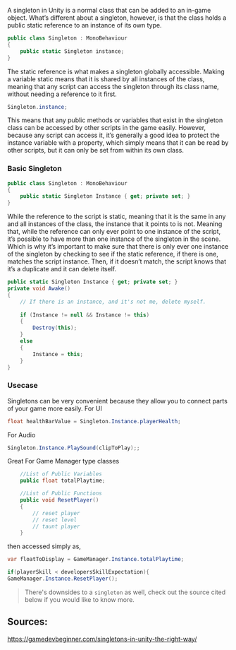 A singleton in Unity is a normal class that can be added to an in-game object.
What’s different about a singleton, however, is that the class holds a public static reference to an instance of its own type.

```csharp
public class Singleton : MonoBehaviour 
{
    public static Singleton instance;
}
```

The static reference is what makes a singleton globally accessible.
Making a variable static means that it is shared by all instances of the class, meaning that any script can access the singleton through its class name, without needing a reference to it first.

```csharp
Singleton.instance;
```

This means that any public methods or variables that exist in the singleton class can be accessed by other scripts in the game easily.
However, because any script can access it, it’s generally a good idea to protect the instance variable with a property, which simply means that it can be read by other scripts, but it can only be set from within its own class.

### Basic Singleton

```csharp
public class Singleton : MonoBehaviour 
{
    public static Singleton Instance { get; private set; }
}
```

While the reference to the script is static, meaning that it is the same in any and all instances of the class, the instance that it points to is not.
Meaning that, while the reference can only ever point to one instance of the script, it’s possible to have more than one instance of the singleton in the scene.
Which is why it’s important to make sure that there is only ever one instance of the singleton by checking to see if the static reference, if there is one, matches the script instance.
Then, if it doesn’t match, the script knows that it’s a duplicate and it can delete itself.

```csharp
public static Singleton Instance { get; private set; }
private void Awake() 
{ 
    // If there is an instance, and it's not me, delete myself.
    
    if (Instance != null && Instance != this) 
    { 
        Destroy(this); 
    } 
    else 
    { 
        Instance = this; 
    } 
}
```

### Usecase
Singletons can be very convenient because they allow you to connect parts of your game more easily.
For UI
```csharp
float healthBarValue = Singleton.Instance.playerHealth;
```
For Audio
```csharp
Singleton.Instance.PlaySound(clipToPlay);;
```
Great For Game Manager type classes
```csharp
    //List of Public Variables
    public float totalPlaytime;

    //List of Public Functions
    public void ResetPlayer()
    {
        // reset player
        // reset level
        // taunt player
    }
```
then accessed simply as,
```csharp
var floatToDisplay = GameManager.Instance.totalPlaytime;

if(playerSkill < developersSkillExpectation){
GameManager.Instance.ResetPlayer();
```

> There's downsides to a `singleton` as well, check out the source cited below if you would like to know more.

Sources:
------
https://gamedevbeginner.com/singletons-in-unity-the-right-way/
